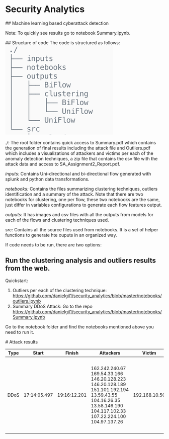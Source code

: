 # Security Analytics


## Machine learning based cyberattack detection  


Note: To quickly see results go to notebook Summary.ipynb. 

## Structure of code
The code is structured as follows:  
<img src="./tree.png">


*./:* The root folder contains quick access to Summary.pdf which contains the generation of final results including the attack file and Outliers.pdf which includes a visualizations of attackers and victims per each of the anomaly detection techniques, a zip file that contains the csv file with the attack data and access to SA_Assignment2_Report.pdf.  

*inputs:* Contains Uni-directional and bi-directional flow generated with splunk and python data transformations.  

*notebooks:* Contains the files summarizing clustering techniques, outliers identification and a summary of the attack. Note that there are two notebooks for clustering, one per flow, these two notebooks are the same, just differ in variables configurations to generate each flow features output.  

*outputs:* It has images and csv files with all the outputs from models for each of the flows and clustering techniques used.  

*src:* Contains all the source files used from notebooks. It is a set of helper functions to generate hte ouputs in an organized way.  


If code needs to be run, there are two options:  

## Run the clustering analysis and outliers results from the web.


Quickstart: 
1. Outliers per each of the clustering technique: https://github.com/danielgil1/security_analytics/blob/master/notebooks/outliers.ipynb
2. Summary DDoS Attack: Go to the repo https://github.com/danielgil1/security_analytics/blob/master/notebooks/Summary.ipynb
 

Go to the notebook folder and find the notebooks mentioned above you need to run it.

# Attack results

| Type | Start        | Finish       | Attackers                                                    | Victim        | Details                                                      |
| ---- | ------------ | ------------ | ------------------------------------------------------------ | ------------- | ------------------------------------------------------------ |
| DDoS | 17:14:05.497 | 19:16:12.201 | 162.242.240.67<br/>169.54.33.166<br/>146.20.128.223<br/>146.20.128.189<br/>151.101.192.194<br/>13.59.43.55<br/>104.16.26.35<br/>13.58.146.190<br/>104.117.102.33<br/>107.22.224.100<br/>104.97.137.26 | 192.168.10.50 | Stream ID, src_port and dst_port is detailed in the repository ddos.csv as several values are involved. |
